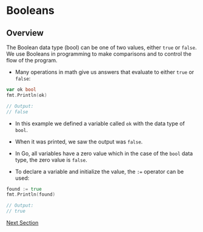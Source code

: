 # Booleans

## Overview
The Boolean data type (bool) can be one of two values, either `true` or `false`. We use Booleans in programming to 
make comparisons and to control the flow of the program.
- Many operations in math give us answers that evaluate to either `true` or `false`:
```go
var ok bool
fmt.Println(ok)

// Output:
// false
```
- In this example we defined a variable called `ok` with the data type of `bool`. 
- When it was printed, we saw the output was `false`. 
- In Go, all variables have a zero value which in the case of the `bool` data type, the zero value is `false`.


- To declare a variable and initialize the value, the `:=` operator can be used:
```go
found := true
fmt.Println(found)

// Output:
// true
```

[Next Section](strings.md)